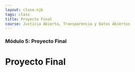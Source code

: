 ```yaml
---
layout: clase.njk
tags: class
title: Proyecto Final
course: Justicia Abierta, Transparencia y Datos Abiertos
---
```

### Módulo 5: Proyecto Final

# Proyecto Final